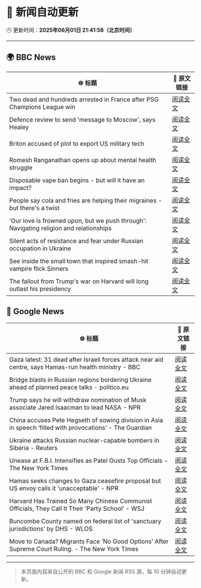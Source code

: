 # 🧠 新闻自动更新

🕒 更新时间：**2025年06月01日 21:41:58（北京时间）**

---

## 🌍 BBC News

| 🌐 标题 | 🔗 原文链接 |
|--------|-------------|
| Two dead and hundreds arrested in France after PSG Champions League win | [阅读全文](https://www.bbc.com/news/articles/ckgqyg325gno) |
| Defence review to send 'message to Moscow', says Healey | [阅读全文](https://www.bbc.com/news/articles/cq69vqpp2l4o) |
| Briton accused of plot to export US military tech | [阅读全文](https://www.bbc.com/news/articles/c0qg4q87p1zo) |
| Romesh Ranganathan opens up about mental health struggle | [阅读全文](https://www.bbc.com/news/articles/cy8np7zzdl3o) |
| Disposable vape ban begins - but will it have an impact? | [阅读全文](https://www.bbc.com/news/articles/c80kxx2xr77o) |
| People say cola and fries are helping their migraines - but there's a twist | [阅读全文](https://www.bbc.com/news/articles/c23mrl5x53ro) |
| 'Our love is frowned upon, but we push through': Navigating religion and relationships | [阅读全文](https://www.bbc.com/news/articles/c8xg5ypwdpyo) |
| Silent acts of resistance and fear under Russian occupation in Ukraine | [阅读全文](https://www.bbc.com/news/articles/czj40rn8k0wo) |
| See inside the small town that inspired smash-hit vampire flick Sinners | [阅读全文](https://www.bbc.com/news/articles/cy8nj2dm7keo) |
| The fallout from Trump's war on Harvard will long outlast his presidency | [阅读全文](https://www.bbc.com/news/articles/c0ln9lexyedo) |

## 📰 Google News

| 🌐 标题 | 🔗 原文链接 |
|--------|-------------|
| Gaza latest: 31 dead after Israeli forces attack near aid centre, says Hamas-run health ministry - BBC | [阅读全文](https://news.google.com/rss/articles/CBMiVEFVX3lxTFA4S0xvc28tZFJ3RF9VLUtuYmtGQ3hLRmJSMjZuQld6Vm1RX04tNXo5UWtPYWZyT2VKUWdVdWFUa3l4bTIzdXNuR0FfY09CN1ZkTVVfSg?oc=5) |
| Bridge blasts in Russian regions bordering Ukraine ahead of planned peace talks - politico.eu | [阅读全文](https://news.google.com/rss/articles/CBMiswFBVV95cUxObjBTcVFWUExTaWVweVRWQUN3eWs5dnpJTi1lZWU4ZkZQWWFmbHRKZmczcjZJaERBOGk2aVdqbTJlTnhTWTJzdkdMVm1SVXJ0OTB2QzRTdGFnWEVRZGxTUUYtQzBVOTlKbXEwQm52NmhoajN5S2Fqa004amNxV3cyVHluTFh2dmJCd284Q1NtbGlYRW15em1UX2xTNDJ6UzctY2dzSkltOEdpN2hFMl95QTZCaw?oc=5) |
| Trump says he will withdraw nomination of Musk associate Jared Isaacman to lead NASA - NPR | [阅读全文](https://news.google.com/rss/articles/CBMihAFBVV95cUxQX0pfemNvbVVYVzRiRkFNbDhVWC1uRV9ROVA3YWdSQkFRZDB1bDZma3BYZXBYZ2tydy1XTTN5M3c5N0VDSFZxNzNFUzZRb3lKeVM0RUIxc0MzNlh6SlNYeEIzN09YV1NnVTFIalQtcFVsMk1EMTFBVEw5aFpQWmh1V1YzVnQ?oc=5) |
| China accuses Pete Hegseth of sowing division in Asia in speech ‘filled with provocations’ - The Guardian | [阅读全文](https://news.google.com/rss/articles/CBMizwFBVV95cUxNQ0I4aFQyU3RwRk05X2I2WWZ6QXBEUHR0WUIycExhN2R1QTNyUFJLT0VUanNEbmZBTUtoM2s5a0E1RVVTVWVWSkhqZzhWY211MVZhUmNxVmZ2VVQtdVk5YktES053d2RobU5wdTYtelZsVk9RN1VPSTZ3VkhDTVlfMzFGOTVwRGUxODQzVDNGZFVpZGFFWWpNLXVWRHlnTzItaE1iMmxYVFdfblQ5MkNyWFBhUUhiYUlkWlZubE9Ibm9IeDF1bmtrTUJpRzRVOXc?oc=5) |
| Ukraine attacks Russian nuclear-capable bombers in Siberia - Reuters | [阅读全文](https://news.google.com/rss/articles/CBMiugFBVV95cUxPWUdxelR3SDdsWWtWUThJU2Q4Y3lsc2pxZUQ2UkFQR1p2dHEzdVJjaTFDdUxxLXFvRHdwcUZTeGRZcUwzLUVHSUdhZkFXYURVaWRBZ1ZXZVByek5uazk0bHRNVXZ5bjdSUVB6S3BjdjEwWHNEeFpxTlIySTBVUXFveXN3bmlzNHdCeEZZT204R29nSmdxS0djclp1bU5DQzdYV0pwNTdnYTJGd3Y3QU5CT1A3TFJQWmVjT3c?oc=5) |
| Unease at F.B.I. Intensifies as Patel Ousts Top Officials - The New York Times | [阅读全文](https://news.google.com/rss/articles/CBMibkFVX3lxTFBFZ0tXZFJhSE9MMlhwLW1BRVRwU3NMYkdWb2M4bVE5QXJ5WEJxMWZWV19jV3BCUFgzSzJYc1VWeUl4dVZWNVVHWFB4dV9UUFloejdmR0daZlJNNnlBaEs2YnUwa0Qtb1J6cllDaUhB?oc=5) |
| Hamas seeks changes to Gaza ceasefire proposal but US envoy calls it 'unacceptable' - NPR | [阅读全文](https://news.google.com/rss/articles/CBMif0FVX3lxTE1wY0N5NE93VjVfcXVUQTUteTlqYVdrZ280MW5Cck9wQUVSNWl4VXhxVTdWSFhUSy1ldGZhbFpldXJJRW5oVi0tc3B3NnN5Zk01bVJ6cV9hRzhFbEFOLTBfU2U4eDlEUlV4emUyOV9HeFpzbUZrZE5HR2N5cVZsUEk?oc=5) |
| Harvard Has Trained So Many Chinese Communist Officials, They Call It Their ‘Party School’ - WSJ | [阅读全文](https://news.google.com/rss/articles/CBMiekFVX3lxTFB3N0VIdktjeTFNalhEMDhvdVc4eWpZNzc4blFuNm5rbTBKeGF1Rkd2dElmRldjSHRnVEIwd1F5Q01yd3R0bFE1WmZtTzNPNEFTU1Z0cjBObTAycjF3Z01ES1pQR0x3ZmpsUWprcHZyRXJrMThjdWppRjVn?oc=5) |
| Buncombe County named on federal list of 'sanctuary jurisdictions' by DHS - WLOS | [阅读全文](https://news.google.com/rss/articles/CBMiwwJBVV95cUxOcDBkUG5peW9DRFBDXzVNdWYycHdLa2cyRkdUVmFrS3FpdFlNS0xTaHlzUDZPWDJRZTZKTC1QclpHUzg3bERER2N1dzZjWXZzdk12WFNOVGR2YmlqN2NBbEZfMkVZNDZZdEZmVjVHdE81LXN5M2hmeDBPZzFRMG80SmtiYmU1UEcwZVI1cDVoSUVMNV8wMnV5b3lwQW1nXzN3YjVtM1RFYU5iV2tWUFlJQ3BOcEpBY1hzZkhFU211NWxuUVcxOGdyU21KelZPRjhFaXJJQjNSaFNRanhCTllOZ2V6ejgwR3lSYlhCQ3FPWUlBcTZrOXVFZlduSGQxSU1MWWRhejRWNjVjc1AxQklBLXM0NmxtNThxRllUdjZIeTJyc1VhMExzeGRxOG5qbGZNSFFnQ0pUWlhNbXR3OHZsbnZjUQ?oc=5) |
| Move to Canada? Migrants Face ‘No Good Options’ After Supreme Court Ruling. - The New York Times | [阅读全文](https://news.google.com/rss/articles/CBMilgFBVV95cUxOQkJXMV9abmpEVzBnSS1uWUV3bEdiVzRXbUhQWE9NZ3lVVWhTdjAtQVZvYWx2aElCVnlHOTdfYUhDUS1zVF81Yi1yTHo3ei1haVVIV2dWRThzNnVoYW1IeURjelR4ekVldW9MQWwwZm1SMWNDc2JXWHJmZEFQUlpmcGxneXNZd1pDVm5hWjhHODM5SkFOcXc?oc=5) |

---
> 本页面内容来自公开的 BBC 和 Google 新闻 RSS 源，每 10 分钟自动更新。
